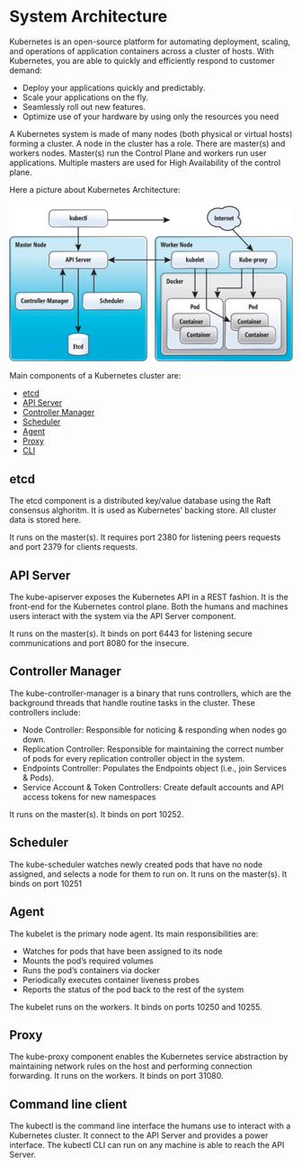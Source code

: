 # System Architecture
Kubernetes is an open-source platform for automating deployment, scaling, and operations of application containers across a cluster of hosts. With Kubernetes, you are able to quickly and efficiently respond to customer demand:

  * Deploy your applications quickly and predictably.
  * Scale your applications on the fly.
  * Seamlessly roll out new features.
  * Optimize use of your hardware by using only the resources you need

A Kubernetes system is made of many nodes (both physical or virtual hosts) forming a cluster. A node in the cluster has a role. There are master(s) and workers nodes. Master(s) run the Control Plane and workers run user applications. Multiple masters are used for High Availability of the control plane.

Here a picture about Kubernetes Architecture:

![](../img/architecture.jpg?raw=true)

Main components of a Kubernetes cluster are:

   * [etcd](#etcd)
   * [API Server](#api-server)
   * [Controller Manager](#controller-manager)
   * [Scheduler](#scheduler)
   * [Agent](#agent)
   * [Proxy](#proxy)
   * [CLI](#command-line-client)
    
## etcd
The etcd component is a distributed key/value database using the Raft consensus alghoritm. It is used as Kubernetes’ backing store. All cluster data is stored here.

It runs on the master(s).
It requires port 2380 for listening peers requests and port 2379 for clients requests.

## API Server
The kube-apiserver exposes the Kubernetes API in a REST fashion. It is the front-end for the Kubernetes control plane. Both the humans and machines users interact with the system via the API Server component.

It runs on the master(s).
It binds on port 6443 for listening secure communications and port 8080 for the insecure.

## Controller Manager
The kube-controller-manager is a binary that runs controllers, which are the background threads that handle routine tasks in the cluster. These controllers include:

  * Node Controller: Responsible for noticing & responding when nodes go down.
  * Replication Controller: Responsible for maintaining the correct number of pods for every replication controller object in the system.
  * Endpoints Controller: Populates the Endpoints object (i.e., join Services & Pods).
  * Service Account & Token Controllers: Create default accounts and API access tokens for new namespaces

It runs on the master(s).
It binds on port 10252.

## Scheduler
The kube-scheduler watches newly created pods that have no node assigned, and selects a node for them to run on. It runs on the master(s). It binds on port 10251

## Agent
The kubelet is the primary node agent. Its main responsibilities are:

  * Watches for pods that have been assigned to its node
  * Mounts the pod’s required volumes
  * Runs the pod’s containers via docker 
  * Periodically executes container liveness probes
  * Reports the status of the pod back to the rest of the system

The kubelet runs on the workers. It binds on ports 10250 and 10255.

## Proxy
The kube-proxy component enables the Kubernetes service abstraction by maintaining network rules on the host and performing connection forwarding. It runs on the workers. It binds on port 31080.

## Command line client
The kubectl is the command line interface the humans use to interact with a Kubernetes cluster. It connect to the API Server and provides a power interface. The kubectl CLI can run on any machine is able to reach the API Server.

